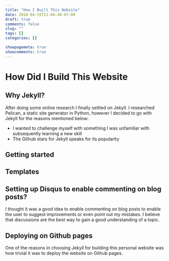 ```yaml
---
title: "How I Built This Website"
date: 2018-04-15T11:04:48-07:00
draft: true
comments: false
slug: ""
tags: []
categories: []

showpagemeta: true
showcomments: true
---
```

# How Did I Build This Website

## Why Jekyll?

After doing some online research I finally settled on Jekyll. I researched Pelican, a static site generator in Python, however I decided to go with Jekyll for the reasons mentioned below:

* I wanted to challenge myself with something I was unfamiliar with subsequently learning a new skill
* The Github stars for Jekyll speaks for its popularity

## Getting started

## Templates

## Setting up Disqus to enable commenting on blog posts?

I thought it was a good idea to enable commenting on blog posts to enable the user to suggest improvements or even point out my mistakes. I believe that discussions are the best way to gain a good understanding of a topic.

## Deploying on Github pages

One of the reasons in choosing Jekyll for building this personal website was how trivial it was to deploy the website on Github pages.
